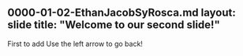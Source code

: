 0000-01-02-EthanJacobSyRosca.md
layout: slide
title: "Welcome to our second slide!"
---
First to add
Use the left arrow to go back!
